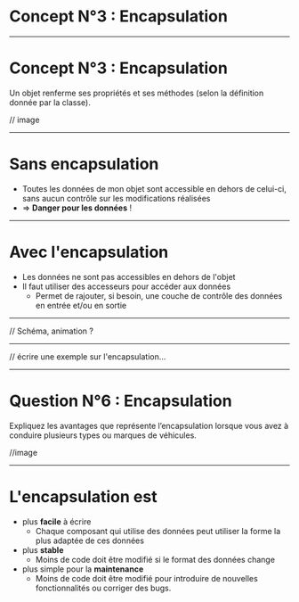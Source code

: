 # Concept N°3 : Encapsulation

---

# Concept N°3 : Encapsulation

Un objet renferme ses propriétés et ses méthodes (selon la définition donnée par la classe).

// image

---

# Sans encapsulation

* Toutes les données de mon objet sont accessible en dehors de celui-ci, sans aucun contrôle sur les modifications réalisées
* => **Danger pour les données** !

---

# Avec l'encapsulation

* Les données ne sont pas accessibles en dehors de l'objet
* Il faut utiliser des accesseurs pour accéder aux données
  * Permet de rajouter, si besoin, une couche de contrôle des données en entrée et/ou en sortie

---

// Schéma, animation ?

--- 

// écrire une exemple sur l'encapsulation...

---

# Question N°6 : Encapsulation

Expliquez les avantages que représente l’encapsulation lorsque vous avez à conduire plusieurs types ou marques de véhicules.

//image

---

# L'encapsulation est 

* plus **facile** à écrire
  * Chaque composant qui utilise des données peut utiliser la forme la plus adaptée de ces données
* plus **stable**
  * Moins de code doit être modifié si le format des données change
* plus simple pour la **maintenance**
  * Moins de code doit être modifié pour introduire de nouvelles fonctionnalités ou corriger des bugs.
